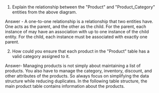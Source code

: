 1. Explain the relationship between the "Product" and "Product_Category" entities from the above diagram.

Answer - A one-to-one relationship is a relationship that two entities have. One acts as the parent, and the other as the child. For the parent, each instance of may have an association with up to one instance of the child entity. For the child, each instance must be associated with exactly one parent.


2. How could you ensure that each product in the "Product" table has a valid category assigned to it.
  
Answer- Managing products is not simply about maintaining a list of products. You also have to manage the category, inventory, discount, and other attributes of the products. So always focus on simplifying the data structure while reducing duplicates. In the following table structure, the main product table contains information about the products.
